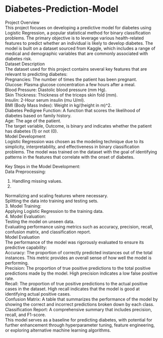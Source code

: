 # Diabetes-Prediction-Model
Project Overview
<br>
This project focuses on developing a predictive model for diabetes using Logistic Regression, a popular statistical method for binary classification problems. The primary objective is to leverage various health-related features to predict whether an individual is likely to develop diabetes. The model is built on a dataset sourced from Kaggle, which includes a range of medical and demographic variables that are commonly associated with diabetes risk.
<br>
Dataset Description
<br>
The dataset used for this project contains several key features that are relevant to predicting diabetes:
<br>
Pregnancies: The number of times the patient has been pregnant.
<br>
Glucose: Plasma glucose concentration a few hours after a meal.
<br>
Blood Pressure: Diastolic blood pressure (mm Hg).
<br>
Skin Thickness: Thickness of the triceps skin fold (mm).
<br>
Insulin: 2-Hour serum insulin (mu U/ml).
<br>
BMI (Body Mass Index): Weight in kg/(height in m)^2.
<br>
Diabetes Pedigree Function: A function that scores the likelihood of diabetes based on family history.
<br>
Age: The age of the patient.
<br>
The target variable, Outcome, is binary and indicates whether the patient has diabetes (1) or not (0).
<br>
Model Development
<br>
Logistic Regression was chosen as the modeling technique due to its simplicity, interpretability, and effectiveness in binary classification problems. The model was trained on the dataset with the goal of identifying patterns in the features that correlate with the onset of diabetes.

Key Steps in the Model Development:
<br>
Data Preprocessing:
<br>
1. Handling missing values.
2. <br>
Normalizing and scaling features where necessary.
<br>
Splitting the data into training and testing sets.
<br>
3. Model Training:
<br>
Applying Logistic Regression to the training data.
<br>
4. Model Evaluation:
<br>
Testing the model on unseen data.
<br>
Evaluating performance using metrics such as accuracy, precision, recall, confusion matrix, and classification report.
<br>
Model Evaluation
<br>
The performance of the model was rigorously evaluated to ensure its predictive capability:
<br>
Accuracy: The proportion of correctly predicted instances out of the total instances. This metric provides an overall sense of how well the model is performing.
<br>
Precision: The proportion of true positive predictions to the total positive predictions made by the model. High precision indicates a low false positive rate.
<br>
Recall: The proportion of true positive predictions to the actual positive cases in the dataset. High recall indicates that the model is good at identifying actual positive cases.
<br>
Confusion Matrix: A table that summarizes the performance of the model by showing the correct and incorrect predictions broken down by each class.
<br>
Classification Report: A comprehensive summary that includes precision, recall, and F1-score.
<br>
This model serves as a baseline for predicting diabetes, with potential for further enhancement through hyperparameter tuning, feature engineering, or exploring alternative machine learning algorithms.
